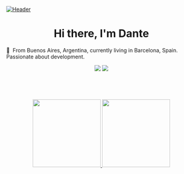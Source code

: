 [![Header](https://source.unsplash.com/hbb6GkG6p9M/1000x200)](https://danteallievi.github.io)

<h1 align="center"> Hi there, I'm Dante </h1>

🌱 &nbsp;From Buenos Aires, Argentina, currently living in Barcelona, Spain. Passionate about development.

<p align="center">
<a href="https://www.linkedin.com/in/dante-allievi-3907291b2/"><img src="https://img.shields.io/badge/-Dante%20Allievi%20-0077B5?style=flat&logo=Linkedin&logoColor=white"/></a>
<a href="mailto:danteallievi@gmail.com"><img src="https://img.shields.io/badge/-danteallievi@gmail.com-D14836?style=flat&logo=Gmail&logoColor=white"/></a>
</p>


## &nbsp;

<p align="center">
<a href="https://github.com/danteallievi">
  <img height="180em" src="https://github-readme-stats-eight-theta.vercel.app/api?username=danteallievi&show_icons=true&theme=algolia&include_all_commits=true&count_private=true"/>
  <img height="180em" src="https://github-readme-stats-eight-theta.vercel.app/api/top-langs/?username=danteallievi&layout=compact&langs_count=8&theme=algolia"/>
</a>
</p>
